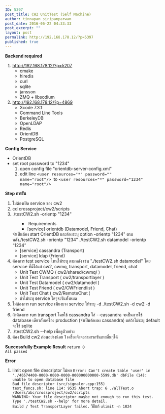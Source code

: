 ```yaml
---
ID: 5397
post_title: CW2 UnitTest (Self Machine)
author: tinnapan siripanparwan
post_date: 2016-06-22 04:33:33
post_excerpt: ""
layout: post
permalink: http://192.168.178.12/?p=5397
published: true
---
```

<strong>Backend required</strong>
<ol>
	<li><a href="http://192.168.178.12/?p=5207">http://192.168.178.12/?p=5207</a>
<ul>
	<li>cmake</li>
	<li>hiredis</li>
	<li>curl</li>
	<li>sqlite</li>
	<li>jansson</li>
	<li>ZMQ + libsodium</li>
</ul>
</li>
	<li><a href="http://192.168.178.12/?p=4869">http://192.168.178.12/?p=4869</a>
<ul>
	<li>Xcode 7.3.1</li>
	<li>Command Line Tools</li>
	<li>BerkeleyDB</li>
	<li>OpenLDAP</li>
	<li>Redis</li>
	<li>OrientDB</li>
	<li>PostgreSQL</li>
</ul>
</li>
</ol>
<strong>Config Service</strong>
<ul>
	<li>OrientDB</li>
	<li>set root password to "1234"
<ol>
	<li>open config file "orientdb-server-config.xml"</li>
	<li>edit line <span style="font-family: Monaco, Consolas, 'Andale Mono', 'DejaVu Sans Mono', monospace; font-size: 13px; font-style: normal; font-weight: normal; line-height: normal;">&lt;user resources="*" password="" name="root"/&gt; </span>to <span style="font-family: Monaco, Consolas, 'Andale Mono', 'DejaVu Sans Mono', monospace; font-size: 13px; font-style: normal; font-weight: normal; line-height: normal;">&lt;user resources="*" password="1234" name="root"/&gt;</span></li>
</ol>
</li>
</ul>
<strong>Step การรัน</strong>
<ol>
	<li>ไม่ต้องเปิด service ของ cw2</li>
	<li>cd crossproject/cw2/scripts</li>
	<li>./testCW2.sh -orientp "1234"
<ul>
<ul>
	<li> Requirements</li>
	<li>[service] orientdb (Datamodel, Friend, Chat)</li>
</ul>
</ul>
จำเป็นต้อง start OrientDB และต้องระบุ option -orientp "1234" ตามหลัง./testCW2.sh -orientp "1234"
./testCW2.sh datamodel -orientp “1234”
<ul>
	<li>[service] cassandra (Transport)</li>
	<li>[service] ldap (Friend)</li>
</ul>
</li>
	<li>ต้องการ test service ไหนให้ระบุ ตามหลัง เช่น "./testCW2.sh datamodel" โดย service ที่มีได้แก่ cw2, cwmq, transport, datamodel, friend, chat
<ul>
	<li>Unit Test CWMQ ( cw2/shared/cwmq/ )</li>
	<li>Unit Test Transport ( cw2/transportlayer )</li>
	<li>Unit Test Datamodel ( cw2/datamodel )</li>
	<li>Unit Test Friend ( cw2/CWFriendlist )</li>
	<li>Unit Test Chat ( cw2/RemoteChat )</li>
	<li>ถ้าไม่ระบุ service ใดๆจะรันทั้งหมด</li>
</ul>
</li>
	<li>ไม่ต้องการ run service เพียงบาง service ให้ระบุ -d
./testCW2.sh -d cw2 -d friend</li>
	<li>ถ้าต้องการ run transport โดยใช้ cassandra ใส่ --cassandra จะเป็นการใช้ database เดียวกับเครื่อง production (จำเป็นต้องลง cassandra) แต่ถ้าไม่ระบุ default จะใช้ sqlite</li>
	<li>./testCW2.sh --help เพื่อดูตัวอย่าง</li>
	<li>ต้อง Build cw2 ก่อนอย่างน้อย 1 เครื่องจึงจะสามารถรันเทสอื่นๆได้</li>
</ol>
<strong>Successfully Example Result</strong>
<code>return 0
All passed</code>

<strong>Error</strong>
<ol>
	<li>limit open file descriptor ไม่พอ
<code>Error: Can't create table 'user' in './46574400-0000-0000-0000-000000000000-5599.db' dbFile (14): unable to open database file
Bad file descriptor (src/signaler.cpp:155)
test_funcs.sh: line 114: 9535 Abort trap: 6 ./allTest.o
/Users/abc/crossproject/cw2/scripts
WARNING: Your file descriptor maybe not enough to run this test.
Type './testCW2.sh --help' for more detail.
Build / Test TransportLayer failed.</code>
วิธีแก้
<code>ulimit -n 1024</code></li>
</ol>